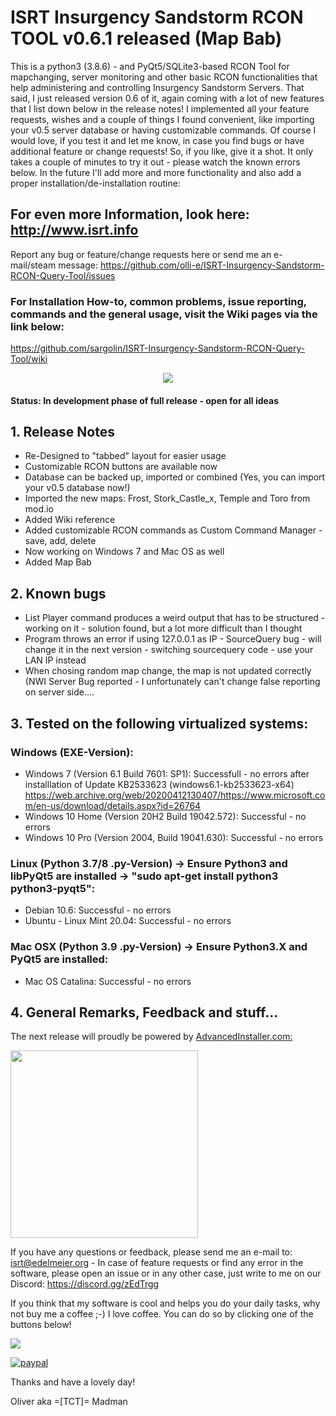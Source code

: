 # ISRT Insurgency Sandstorm RCON TOOL v0.6.1 released (Map Bab)
This is a python3 (3.8.6) - and PyQt5/SQLite3-based RCON Tool for mapchanging, server monitoring and other basic RCON functionalities that help administering and controlling Insurgency Sandstorm Servers. That said, I just released version 0.6 of it, again coming with a lot of new features that I list down below in the release notes! I implemented all your feature requests, wishes and a couple of things I found convenient, like importing your v0.5 server database or having customizable commands. Of course I would love, if you test it and let me know, in case you find bugs or have additional feature or change requests! So, if you like, give it a shot. It only takes a couple of minutes to try it out - please watch the known errors below. In the future I'll add more and more functionality and also add a proper installation/de-installation routine:

## For even more Information, look here: http://www.isrt.info

Report any bug or feature/change requests here or send me an e-mail/steam message: https://github.com/olli-e/ISRT-Insurgency-Sandstorm-RCON-Query-Tool/issues

### For Installation How-to, common problems, issue reporting, commands and the general usage, visit the Wiki pages via the link below: 
https://github.com/sargolin/ISRT-Insurgency-Sandstorm-RCON-Query-Tool/wiki

<center><img src="http://src.isrt.info/isrt_v0.6.jpg"></center>

#### Status: In development phase of full release - open for all ideas

## 1. Release Notes
- Re-Designed to "tabbed" layout for easier usage
- Customizable RCON buttons are available now
- Database can be backed up, imported or combined (Yes, you can import your v0.5 database now!)
- Imported the new maps: Frost, Stork_Castle_x, Temple and Toro from mod.io
- Added Wiki reference
- Added customizable RCON commands as Custom Command Manager - save, add, delete
- Now working on Windows 7 and Mac OS as well
- Added Map Bab

## 2. Known bugs
- List Player command produces a weird output that has to be structured - working on it - solution found, but a lot more difficult than I thought
- Program throws an error if using 127.0.0.1 as IP - SourceQuery bug - will change it in the next version - switching sourcequery code - use your LAN IP instead
- When chosing random map change, the map is not updated correctly (NWI Server Bug reported - I unfortunately can't change false reporting on server side....

## 3. Tested on the following virtualized systems:

### Windows (EXE-Version):
- Windows 7 (Version 6.1 Build 7601: SP1): Successfull - no errors after installlation of Update KB2533623  (windows6.1-kb2533623-x64) https://web.archive.org/web/20200412130407/https://www.microsoft.com/en-us/download/details.aspx?id=26764
- Windows 10 Home (Version 20H2 Build 19042.572): Successful - no errors
- Windows 10 Pro (Version 2004, Build 19041.630): Successful - no errors

### Linux (Python 3.7/8 .py-Version) -> Ensure Python3 and libPyQt5 are installed -> "sudo apt-get install python3 python3-pyqt5":
- Debian 10.6: Successful - no errors
- Ubuntu - Linux Mint 20.04: Successful - no errors

### Mac OSX (Python 3.9 .py-Version) -> Ensure Python3.X and PyQt5 are installed:
- Mac OS Catalina: Successful - no errors

## 4. General Remarks, Feedback and stuff...
The next release will proudly be powered by <a href="https://www.advancedinstaller.com">AdvancedInstaller.com:
  
<img src="https://cdn.advancedinstaller.com/svg/pressinfo/AiLogoColor.svg" width="300"></a>

If you have any questions or feedback, please send me an e-mail to: isrt@edelmeier.org - In case of feature requests or find any error in the software, please open an issue or in any other case, just write to me on our Discord: https://discord.gg/zEdTrgg

If you think that my software is cool and helps you do your daily tasks, why not buy me a coffee ;-) I love coffee. You can do so by clicking one of the buttons below!

<a href="https://www.buymeacoffee.com/oedelmeier"><img src="https://img.buymeacoffee.com/button-api/?text=Buy me a coffee&emoji=&slug=oedelmeier&button_colour=5176e6&font_colour=ffffff&font_family=Lato&outline_colour=ffffff&coffee_colour=FFDD00"></a>

[![paypal](https://www.paypalobjects.com/en_US/i/btn/btn_donateCC_LG.gif)](https://www.paypal.com/donate?hosted_button_id=RLSPYUNWLYA9Y)


Thanks and have a lovely day!

Oliver aka =[TCT]= Madman


